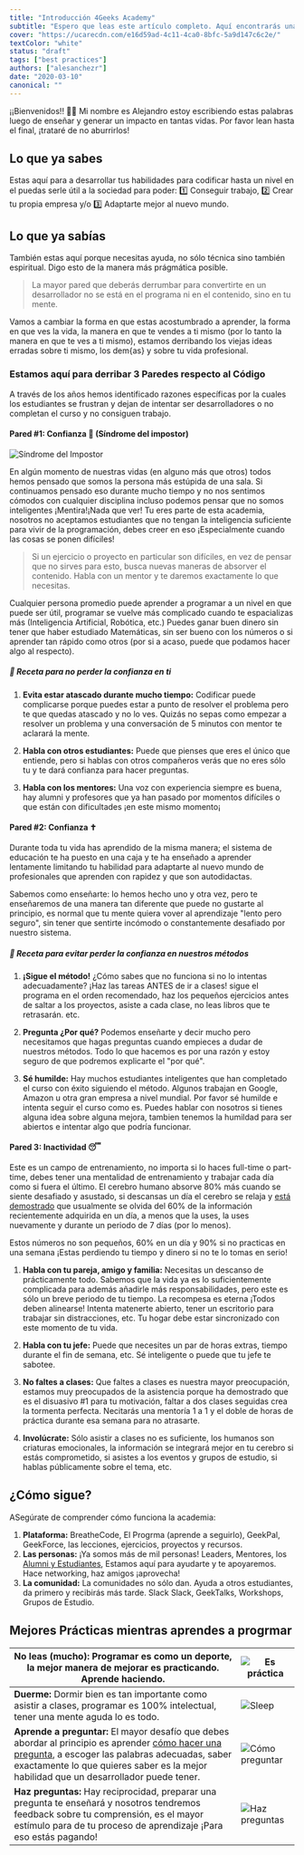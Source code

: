```yaml
---
title: "Introducción 4Geeks Academy"
subtitle: "Espero que leas este artículo completo. Aquí encontrarás una receta de 8 min para sacarle el máximo provecho de la academia ¡de la manera más efectiva!"
cover: "https://ucarecdn.com/e16d59ad-4c11-4ca0-8bfc-5a9d147c6c2e/"
textColor: "white"
status: "draft"
tags: ["best practices"]
authors: ["alesanchezr"]
date: "2020-03-10"
canonical: ""
---
```


¡¡Bienvenidos!! 🤩👏 Mi nombre es Alejandro estoy escribiendo estas palabras luego de enseñar y generar un impacto en tantas vidas. Por favor lean hasta el final, ¡trataré de no aburrirlos!

## Lo que ya sabes

Estas aquí para a desarrollar tus habilidades para codificar hasta un nivel en el puedas serle útil a la sociedad para poder: 
1️⃣ Conseguir trabajo,
 2️⃣ Crear tu propia empresa y/o 
 3️⃣ Adaptarte mejor al nuevo mundo. 

## Lo que ya sabías

También estas aquí porque necesitas ayuda, no sólo técnica sino también espiritual. Digo esto de la manera más prágmática posible.

> La mayor pared que deberás derrumbar para convertirte en un desarrollador no se está en el programa ni en el contenido, sino en tu mente.

Vamos a cambiar la forma en que estas acostumbrado a aprender, la forma en que ves la vida, la manera en que te vendes a ti mismo (por lo tanto la manera en que te ves a ti mismo), estamos derribando los viejas ideas erradas sobre ti mismo, los dem{as} y sobre tu vida profesional.

### Estamos aquí para derribar 3 Paredes respecto al Código

A través de los años hemos identificado razones específicas por la cuales los estudiantes se frustran y dejan de intentar ser desarrolladores o no completan el curso y no consiguen trabajo.


#### Pared #1: Confianza 🥺 (Síndrome del impostor)

![Síndrome del Impostor](https://ucarecdn.com/6cf4655f-665f-4f68-b021-f34238cedd69/)

En algún momento de nuestras vidas (en alguno más que otros) todos hemos pensado que somos la persona más estúpida de una sala. Si continuamos pensado eso durante mucho tiempo y no nos sentimos cómodos con cualquier disciplina incluso podemos pensar que no somos inteligentes ¡Mentira!¡Nada que ver! Tu eres parte de esta academia, nosotros no aceptamos estudiantes que no tengan la inteligencia suficiente para vivir de la programación, debes creer en eso ¡Especialmente cuando las cosas se ponen difíciles!

> Si un ejercicio o proyecto en particular son difíciles, en vez de pensar que no sirves para esto, busca nuevas maneras de absorver el contenido. Habla con un mentor y te daremos exactamente lo que necesitas.

Cualquier persona promedio puede aprender a programar a un nivel en que puede ser útil, programar se vuelve más complicado cuando te espacializas más (Inteligencia Artificial, Robótica, etc.) Puedes ganar buen dinero sin tener que haber estudiado Matemáticas, sin ser bueno con los números o si aprender tan rápido como otros (por si a acaso, puede que podamos hacer algo al respecto).


##### 📝 Receta para no perder la confianza en ti

1. **Evita estar atascado durante mucho tiempo:** Codificar puede complicarse porque puedes estar a punto de resolver el problema pero te que quedas atascado y no lo ves. Quizás no sepas como empezar a resolver un problema y una conversación de 5 minutos con mentor te aclarará la mente.

2. **Habla con otros estudiantes:** Puede que pienses que eres el único que entiende, pero si hablas con otros compañeros verás que no eres sólo tu y te dará confianza para hacer preguntas.

3. **Habla con los mentores:** Una voz con experiencia siempre es buena, hay alumni y profesores que ya han pasado por momentos difíciles o que están con dificultades ¡en este mismo momento¡


#### Pared #2: Confianza ✝

Durante toda tu vida has aprendido de la misma manera; el sistema de educación te ha puesto en una caja y te ha enseñado a aprender lentamente limitando tu habilidad para adaptarte al nuevo mundo de profesionales que aprenden con rapidez y que son autodidactas.

Sabemos como enseñarte: lo hemos hecho uno y otra vez, pero te enseñaremos de una manera tan diferente que puede no gustarte al principio, es normal que tu mente quiera vover al aprendizaje "lento pero seguro", sin tener que sentirte incómodo o constantemente desafiado por nuestro sistema.

##### 📝 Receta para evitar perder la confianza en nuestros métodos  

1. **¡Sigue el método!** ¿Cómo sabes que no funciona si no lo intentas adecuadamente? ¡Haz las tareas ANTES de ir a clases! sigue el programa en el orden recomendado, haz los pequeños ejercicios antes de saltar a los proyectos, asiste a cada clase, no leas libros que te retrasarán. etc.

2. **Pregunta ¿Por qué?** Podemos enseñarte y decir mucho pero necesitamos que hagas preguntas cuando empieces a dudar de nuestros métodos. Todo lo que hacemos es por una razón y estoy seguro de que podremos explicarte el "por qué".

3. **Sé humilde:** Hay muchos estudiantes inteligentes que han completado el curso con éxito siguiendo el método. Algunos trabajan en Google, Amazon u otra gran empresa a nivel mundial. Por favor sé humilde e intenta seguir el curso como es. Puedes hablar con nosotros si tienes alguna idea sobre alguna mejora, tambien tenemos la humildad para ser abiertos e intentar algo que podría funcionar.

#### Pared 3: Inactividad 😴 

Este es un campo de entrenamiento, no importa si lo haces full-time o part-time, debes tener una mentalidad de entrenamiento y trabajar cada día como si fuera el último. El cerebro humano absorve 80% más cuando se siente desafiado y asustado, si descansas un día el cerebro se relaja y [está demostrado](https://www.youtube.com/watch?v=h5PLO4XAXhs) que usualmente se olvida del 60% de la información recientemente adquirida en un día, a menos que la uses, la uses nuevamente y durante un periodo de 7 días (por lo menos).

Estos números no son pequeños, 60% en un día y 90% si no practicas en una semana ¡Estas perdiendo tu tiempo y dinero si no te lo tomas en serio!

1. **Habla con tu pareja, amigo y familia:** Necesitas un descanso de prácticamente todo. Sabemos que la vida ya es lo suficientemente complicada para además añadirle más responsabilidades, pero este es sólo un breve periodo de tu tiempo. La recompesa es eterna ¡Todos deben alinearse! Intenta matenerte abierto, tener un escritorio para trabajar sin distracciones, etc. Tu hogar debe estar sincronizado con este momento de tu vida.

2. **Habla con tu jefe:** Puede que necesites un par de horas extras, tiempo durante el fin de semana, etc. Sé inteligente o puede que tu jefe te sabotee.

3. **No faltes a clases:** Que faltes a clases es nuestra mayor preocupación, estamos muy preocupados de la asistencia porque ha demostrado que es el disuasivo #1 para tu motivación, faltar a dos clases seguidas crea la tormenta perfecta. Necitarás una mentoría 1 a 1 y el doble de horas de práctica durante esa semana para no atrasarte.

4. **Involúcrate:** Sólo asistir a clases no es suficiente, los humanos son criaturas emocionales, la información se integrará mejor en tu cerebro si estás comprometido, si asistes a los eventos y grupos de estudio, si hablas públicamente sobre el tema, etc.
 
## ¿Cómo sigue?

ASegúrate de comprender cómo funciona la academia:

1. **Plataforma:** BreatheCode, El Progrma (aprende a seguirlo), GeekPal, GeekForce, las lecciones, ejercicios, proyectos y recursos.
2. **Las personas:** ¡Ya somos más de mil personas! Leaders, Mentores, los [Alumni y Estudiantes](http://sep.4geeksacademy.com/), Estamos aquí para ayudarte y te apoyaremos. Hace networking, haz amigos ¡aprovecha!
3. **La comunidad:** La comunidades no sólo dan. Ayuda a otros estudiantes, da primero y recibirás más tarde. Slack Slack, GeekTalks, Workshops, Grupos de Estudio.

## Mejores Prácticas mientras aprendes a progrmar

| **No leas (mucho):** Programar es como un deporte, la mejor manera de mejorar es practicando. Aprende haciendo. |![Es práctica](https://ucarecdn.com/01868f7d-4949-4e15-85da-8042ea24a11a/-/resize/x300/)
| ---   | ----      |
| **Duerme:** Dormir bien es tan importante como asistir a clases, programar es 100% intelectual, tener una mente aguda lo es todo.| ![Sleep](https://ucarecdn.com/d29be460-cc2e-42e6-bf92-f9516fd7b21a/-/resize/200x/) |
| **Aprende a preguntar:** El mayor desafío que debes abordar al principio es aprender [cómo hacer una pregunta](https://content.breatheco.de/how-to/ask), a escoger las palabras adecuadas, saber exactamente lo que quieres saber es la mejor habilidad que un desarrollador puede tener.|![Cómo preguntar](https:/ucarecdn.comfdb86b48-fb0b-4841-8d4d-60d4dbf4d70c/) |
| **Haz preguntas:** Hay reciprocidad, preparar una pregunta te enseñará y nosotros tendremos feedback sobre tu comprensión, es el mayor estímulo para de tu proceso de aprendizaje ¡Para eso estás pagando! | ![Haz preguntas](https://ucarecdn.com/5e975e91-1447-4117-b50b-b00df99a88a5/) |
